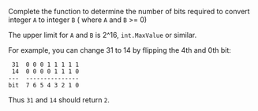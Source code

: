 Complete the function to determine the number of bits required to convert integer ```A``` to integer ```B``` (
where ```A``` and ```B``` >= 0)

The upper limit for ```A``` and ```B``` is 2^16, ```int.MaxValue``` or similar.

For example, you can change 31 to 14 by flipping the 4th and 0th bit:

```
 31  0 0 0 1 1 1 1 1
 14  0 0 0 0 1 1 1 0
---  ---------------
bit  7 6 5 4 3 2 1 0
```

Thus ```31``` and ```14``` should return ```2```.
